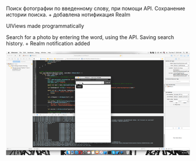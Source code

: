 
Поиск фотографии по введенному слову, при помощи API. Сохранение истории поиска. + добавлена нотификация Realm

UIViews made programmatically

Search for a photo by entering the word, using the API. Saving search history. + Realm notification added

![Alt text](https://github.com/granchenkooleg/Search_photo_with_API_iOS/blob/master/SearchPhoto.gif?raw=true "Search_photo_with_API")
